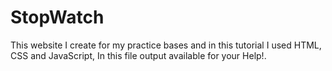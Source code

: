 # StopWatch
This website I create for my practice bases and in this tutorial I used HTML,  CSS and JavaScript, In this file output available for your Help!.
